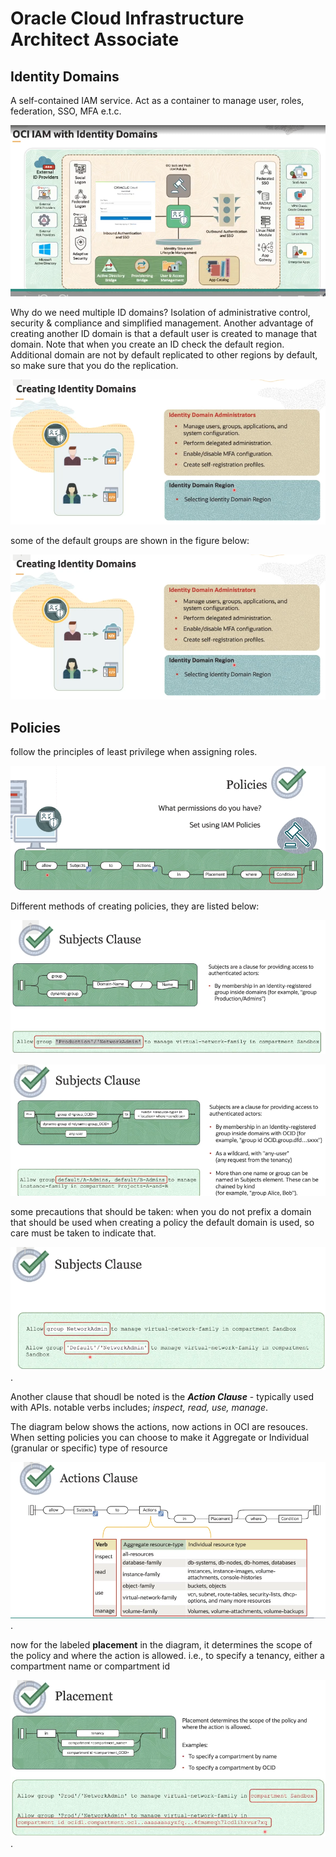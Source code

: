 # Oracle Cloud Infrastructure Architect Associate
## Identity Domains
A self-contained IAM service. Act as a container to manage user, roles, federation, SSO, MFA e.t.c.

![](img/ad67.png)

Why do we need multiple ID domains?
Isolation of administrative control, security & compliance and simplified management.
Another advantage of creating another ID domain is that a default user is created to manage that domain. Note that when you create an ID check the default region. Additional domain are not by default replicated to other regions by default, so make sure that you do the replication.


![](img/ad68.png)

some of the default groups are shown in the figure below:

![](img/ad68.png)

## Policies
follow the principles of least privilege when assigning roles.

![](img/ad70.png)

Different methods of creating policies, they are listed below:


![](img/ad71.png)

![](img/ad72.png)

some precautions that should be taken:
when you do not prefix a domain that should be used when creating a policy the default domain is used, so care must be taken to indicate that.

![](img/ad73.png).

Another clause that shoudl be noted is the ___Action Clause___ - typically used with APIs. notable verbs includes; _inspect, read, use, manage_.

The diagram below shows the actions, now actions in OCI are resouces. When setting policies you can choose to make it Aggregate or Individual (granular or specific) type of resource

![](img/ad74.png).

now for the labeled __placement__ in the diagram, it determines the scope of the policy and where the action is allowed. i.e., to specify a tenancy, either a compartment name or compartment id

![](img/ad75.png).

